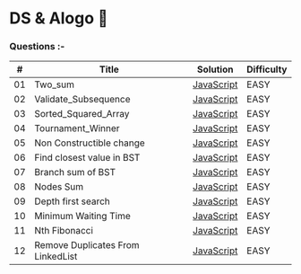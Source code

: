 # DS & Alogo 🤠

### Questions :-

| #   | Title                             | Solution                                                                                                    | Difficulty |
| --- | --------------------------------- | ----------------------------------------------------------------------------------------------------------- | ---------- |
| 01  | Two_sum                           | [JavaScript](https://github.com/Anmolzuck/Coding_question/blob/master/Two_Sum.js)                           | EASY       |
| 02  | Validate_Subsequence              | [JavaScript](https://github.com/Anmolzuck/Coding_question/blob/master/Validate_Subsequence.js)              | EASY       |
| 03  | Sorted_Squared_Array              | [JavaScript](https://github.com/Anmolzuck/Coding_question/blob/master/Sorted_Squared_array.js)              | EASY       |
| 04  | Tournament_Winner                 | [JavaScript](https://github.com/Anmolzuck/Coding_question/blob/master/Tournament_Winner.js)                 | EASY       |
| 05  | Non Constructible change          | [JavaScript](https://github.com/Anmolzuck/Coding_question/blob/master/Non_Constructible_Change.js)          | EASY       |
| 06  | Find closest value in BST         | [JavaScript](https://github.com/Anmolzuck/Coding_question/blob/master/Find_CLosest_Value_in_BST.js)         | EASY       |
| 07  | Branch sum of BST                 | [JavaScript](https://github.com/Anmolzuck/Coding_question/blob/master/Branched_sum.js)                      | EASY       |
| 08  | Nodes Sum                         | [JavaScript](https://github.com/Anmolzuck/Coding_question/blob/master/Nodes_Sum.js)                         | EASY       |
| 09  | Depth first search                | [JavaScript](https://github.com/Anmolzuck/Coding_question/blob/master/Depth_FIrst_Search.js)                | EASY       |
| 10  | Minimum Waiting Time              | [JavaScript](https://github.com/Anmolzuck/Coding_question/blob/master/Minimum_Waiting_time.js)              | EASY       |
| 11  | Nth Fibonacci                     | [JavaScript](https://github.com/Anmolzuck/Coding_question/blob/master/Nth_Fibonacci.js)                     | EASY       |
| 12  | Remove Duplicates From LinkedList | [JavaScript](https://github.com/Anmolzuck/Coding_question/blob/master/Remove_Duplicates_From_LinkedList.js) | EASY       |

